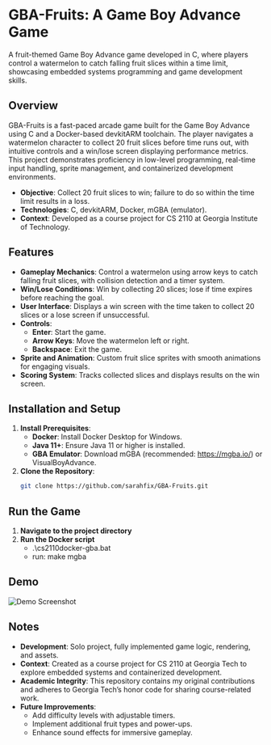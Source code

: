 # GBA-Fruits: A Game Boy Advance Game

A fruit-themed Game Boy Advance game developed in C, where players control a watermelon to catch falling fruit slices within a time limit, showcasing embedded systems programming and game development skills.

## Overview
GBA-Fruits is a fast-paced arcade game built for the Game Boy Advance using C and a Docker-based devkitARM toolchain. The player navigates a watermelon character to collect 20 fruit slices before time runs out, with intuitive controls and a win/lose screen displaying performance metrics. This project demonstrates proficiency in low-level programming, real-time input handling, sprite management, and containerized development environments.

- **Objective**: Collect 20 fruit slices to win; failure to do so within the time limit results in a loss.
- **Technologies**: C, devkitARM, Docker, mGBA (emulator).
- **Context**: Developed as a course project for CS 2110 at Georgia Institute of Technology.

## Features
- **Gameplay Mechanics**: Control a watermelon using arrow keys to catch falling fruit slices, with collision detection and a timer system.
- **Win/Lose Conditions**: Win by collecting 20 slices; lose if time expires before reaching the goal.
- **User Interface**: Displays a win screen with the time taken to collect 20 slices or a lose screen if unsuccessful.
- **Controls**:
  - **Enter**: Start the game.
  - **Arrow Keys**: Move the watermelon left or right.
  - **Backspace**: Exit the game.
- **Sprite and Animation**: Custom fruit slice sprites with smooth animations for engaging visuals.
- **Scoring System**: Tracks collected slices and displays results on the win screen.

## Installation and Setup
1. **Install Prerequisites**:
   - **Docker**: Install Docker Desktop for Windows[](https://www.docker.com/products/docker-desktop/).
   - **Java 11+**: Ensure Java 11 or higher is installed[](https://www.oracle.com/java/technologies/javase/jdk11-archive-downloads.html).
   - **GBA Emulator**: Download mGBA (recommended: https://mgba.io/) or VisualBoyAdvance.
2. **Clone the Repository**:
   ```bash
   git clone https://github.com/sarahfix/GBA-Fruits.git

## Run the Game
1. **Navigate to the project directory**
2. **Run the Docker script**
    - .\cs2110docker-gba.bat
    - run: make mgba

## Demo
![Demo Screenshot](screenshots/Demo.png)

## Notes
- **Development**: Solo project, fully implemented game logic, rendering, and assets.
- **Context**: Created as a course project for CS 2110 at Georgia Tech to explore embedded systems and containerized development.
- **Academic Integrity**: This repository contains my original contributions and adheres to Georgia Tech’s honor code for sharing course-related work.
- **Future Improvements**:
  - Add difficulty levels with adjustable timers.
  - Implement additional fruit types and power-ups.
  - Enhance sound effects for immersive gameplay.